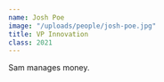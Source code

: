 ```yaml
---
name: Josh Poe
image: "/uploads/people/josh-poe.jpg"
title: VP Innovation
class: 2021
---
```


Sam manages money.
